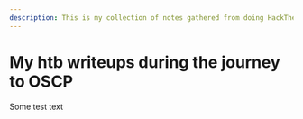 ```yaml
---
description: This is my collection of notes gathered from doing HackTheBox boxes.
---
```


# My htb writeups during the journey to OSCP

Some test text

